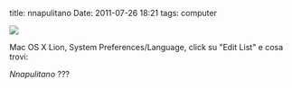 title: nnapulitano
Date: 2011-07-26 18:21
tags: computer
 

![](http://dl.dropbox.com/u/179731/8089060874.png)

Mac OS X Lion, System Preferences/Language, click su "Edit List" e cosa trovi:

_Nnapulitano_ ???
